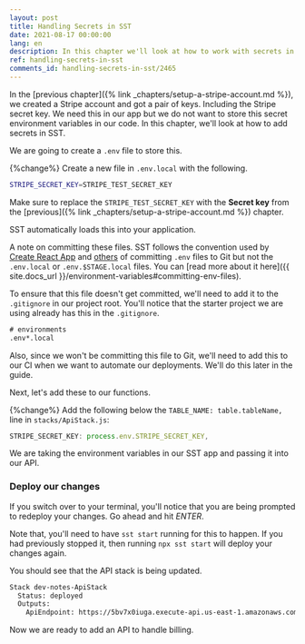 ```yaml
---
layout: post
title: Handling Secrets in SST
date: 2021-08-17 00:00:00
lang: en
description: In this chapter we'll look at how to work with secrets in an SST app. We store secrets to a .env.local file and make sure to not commit it to Git.
ref: handling-secrets-in-sst
comments_id: handling-secrets-in-sst/2465
---
```


In the [previous chapter]({% link _chapters/setup-a-stripe-account.md %}), we created a Stripe account and got a pair of keys. Including the Stripe secret key. We need this in our app but we do not want to store this secret environment variables in our code. In this chapter, we'll look at how to add secrets in SST.

We are going to create a `.env` file to store this.

{%change%} Create a new file in `.env.local` with the following.

```bash
STRIPE_SECRET_KEY=STRIPE_TEST_SECRET_KEY
```

Make sure to replace the `STRIPE_TEST_SECRET_KEY` with the **Secret key** from the [previous]({% link _chapters/setup-a-stripe-account.md %}) chapter.

SST automatically loads this into your application.

A note on committing these files. SST follows the convention used by [Create React App](https://create-react-app.dev/docs/adding-custom-environment-variables/#adding-development-environment-variables-in-env) and [others](https://nextjs.org/docs/basic-features/environment-variables#default-environment-variables) of committing `.env` files to Git but not the `.env.local` or `.env.$STAGE.local` files. You can [read more about it here]({{ site.docs_url }}/environment-variables#committing-env-files).

To ensure that this file doesn't get committed, we'll need to add it to the `.gitignore` in our project root. You'll notice that the starter project we are using already has this in the `.gitignore`.

```txt
# environments
.env*.local
```

Also, since we won't be committing this file to Git, we'll need to add this to our CI when we want to automate our deployments. We'll do this later in the guide.

Next, let's add these to our functions.

{%change%} Add the following below the `TABLE_NAME: table.tableName,` line in `stacks/ApiStack.js`:

```js
STRIPE_SECRET_KEY: process.env.STRIPE_SECRET_KEY,
```

We are taking the environment variables in our SST app and passing it into our API.

### Deploy our changes

If you switch over to your terminal, you'll notice that you are being prompted to redeploy your changes. Go ahead and hit _ENTER_.

Note that, you'll need to have `sst start` running for this to happen. If you had previously stopped it, then running `npx sst start` will deploy your changes again.

You should see that the API stack is being updated.

```bash
Stack dev-notes-ApiStack
  Status: deployed
  Outputs:
    ApiEndpoint: https://5bv7x0iuga.execute-api.us-east-1.amazonaws.com
```

Now we are ready to add an API to handle billing.
